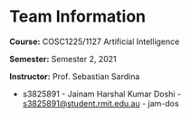 # Team Information

**Course:** COSC1225/1127 Artificial Intelligence

**Semester:** Semester 2, 2021

**Instructor:** Prof. Sebastian Sardina

* s3825891 - Jainam Harshal Kumar Doshi - s3825891@student.rmit.edu.au - jam-dos

